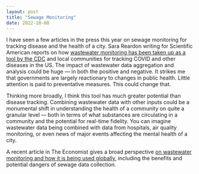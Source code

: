 ```yaml
---
layout: post
title: "Sewage Monitoring"
date: 2022-10-08
---
```


I have seen a few articles in the press this year on sewage monitoring for tracking disease and the health of a city. Sara Reardon writing for Scientific American reports on how [wastewater monitoring has been taken up as a tool by the CDC](https://www.scientificamerican.com/article/wastewater-monitoring-offers-powerful-tool-for-tracking-covid-and-other-diseases/?amp=true) and local communities for tracking COVID and other diseases in the US. The impact of wastewater data aggregation and analysis could be huge — in both the positive and negative. It strikes me that governments are largely reactionary to changes in public health. Little attention is paid to preventative measures. This could change that. 

Thinking more broadly, I think this tool has much greater potential than disease tracking. Combining wastewater data with other inputs could be a monumental shift in understanding the health of a community on quite a granular level — both in terms of what substances are circulating in a community and the potential for real-time fidelity. You can imagine wastewater data being combined with data from hospitals, air quality monitoring, or even news of major events affecting the mental health of a city.

 A recent article in The Economist gives a broad perspective [on wastewater monitoring and how it is being used globally](https://www.economist.com/international/2022/09/07/how-covid-19-spurred-governments-to-snoop-on-sewage), including the benefits and potential dangers of sewage data collection. 